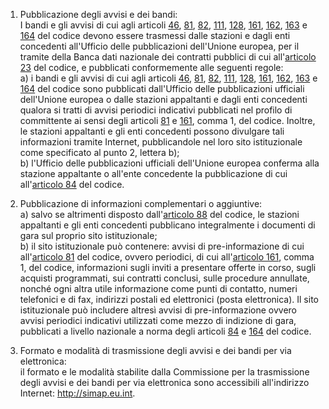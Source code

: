 1. Pubblicazione degli avvisi e dei bandi:<br>I bandi e gli avvisi di cui agli articoli [46](/articolo-46/1), [81](/articolo-81/1), [82](/articolo-82/1), [111](/articolo-111/2), [128](/articolo-128/1), [161](/articolo-161/1), [162](/articolo-162/2), [163](/articolo-163/1) e [164](/articolo-164/1) del codice devono essere trasmessi dalle stazioni e dagli enti concedenti all'Ufficio delle pubblicazioni dell'Unione europea, per il tramite della Banca dati nazionale dei contratti pubblici di cui all'[articolo 23](/articolo-23/2) del codice, e pubblicati conformemente alle seguenti regole:<br>a) i bandi e gli avvisi di cui agli articoli [46](/articolo-46/1), [81](/articolo-81/1), [82](/articolo-82/1), [111](/articolo-111/2), [128](/articolo-128/1), [161](/articolo-161/1), [162](/articolo-162/2), [163](/articolo-163/1) e [164](/articolo-164/1) del codice sono pubblicati dall'Ufficio delle pubblicazioni ufficiali dell'Unione europea o dalle stazioni appaltanti e dagli enti concedenti qualora si tratti di avvisi periodici indicativi pubblicati nel profilo di committente ai sensi degli articoli [81](/articolo-81/1) e [161](/articolo-161/1), comma 1, del codice. Inoltre, le stazioni appaltanti e gli enti concedenti possono divulgare tali informazioni tramite Internet, pubblicandole nel loro sito istituzionale come specificato al punto 2, lettera b);<br>b) l'Ufficio delle pubblicazioni ufficiali dell'Unione europea conferma alla stazione appaltante o all'ente concedente la pubblicazione di cui all'[articolo 84](/articolo-84/2) del codice.

2. Pubblicazione di informazioni complementari o aggiuntive:<br>a) salvo se altrimenti disposto dall'[articolo 88](/articolo-88/1) del codice, le stazioni appaltanti e gli enti concedenti pubblicano integralmente i documenti di gara sul proprio sito istituzionale;<br>b) il sito istituzionale può contenere: avvisi di pre-informazione di cui all'[articolo 81](/articolo-81/1) del codice, ovvero periodici, di cui all'[articolo 161](/articolo-161/1), comma 1, del codice, informazioni sugli inviti a presentare offerte in corso, sugli acquisti programmati, sui contratti conclusi, sulle procedure annullate, nonché ogni altra utile informazione come punti di contatto, numeri telefonici e di fax, indirizzi postali ed elettronici (posta elettronica). Il sito istituzionale può includere altresì avvisi di pre-informazione ovvero avvisi periodici indicativi utilizzati come mezzo di indizione di gara, pubblicati a livello nazionale a norma degli articoli [84](/articolo-84/2) e [164](/articolo-164/1) del codice.

3. Formato e modalità di trasmissione degli avvisi e dei bandi per via elettronica:<br>il formato e le modalità stabilite dalla Commissione per la trasmissione degli avvisi e dei bandi per via elettronica sono accessibili all'indirizzo Internet: http://simap.eu.int.